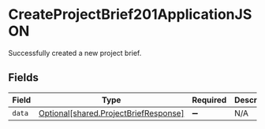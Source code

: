 # CreateProjectBrief201ApplicationJSON

Successfully created a new project brief.


## Fields

| Field                                                                                | Type                                                                                 | Required                                                                             | Description                                                                          |
| ------------------------------------------------------------------------------------ | ------------------------------------------------------------------------------------ | ------------------------------------------------------------------------------------ | ------------------------------------------------------------------------------------ |
| `data`                                                                               | [Optional[shared.ProjectBriefResponse]](../../models/shared/projectbriefresponse.md) | :heavy_minus_sign:                                                                   | N/A                                                                                  |